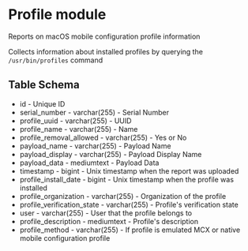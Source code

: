 Profile module
==============

Reports on macOS mobile configuration profile information 

Collects information about installed profiles by querying the `/usr/bin/profiles` command

Table Schema
-----

* id - Unique ID
* serial_number - varchar(255) - Serial Number
* profile_uuid - varchar(255)  - UUID
* profile_name - varchar(255)  - Name
* profile_removal_allowed - varchar(255)  - Yes or No 
* payload_name - varchar(255) - Payload Name
* payload_display - varchar(255) - Payload Display Name
* payload_data - mediumtext - Payload Data
* timestamp - bigint - Unix timestamp when the report was uploaded
* profile_install_date - bigint - Unix timestamp when the profile was installed
* profile_organization - varchar(255) - Organization of the profile
* profile_verification_state - varchar(255) - Profile's verification state
* user - varchar(255) - User that the profile belongs to
* profile_description - mediumtext - Profile's description
* profile_method - varchar(255) - If profile is emulated MCX or native mobile configuration profile